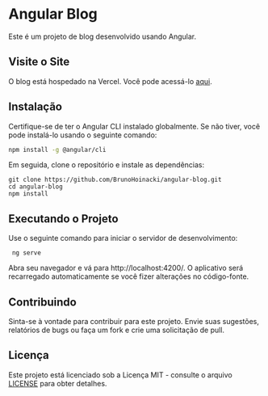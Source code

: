 # Angular Blog

Este é um projeto de blog desenvolvido usando Angular.

## Visite o Site

O blog está hospedado na Vercel. Você pode acessá-lo [aqui](https://angular-blog-three-kappa.vercel.app/).

## Instalação

Certifique-se de ter o Angular CLI instalado globalmente. Se não tiver, você pode instalá-lo usando o seguinte comando:

```bash
npm install -g @angular/cli
```
Em seguida, clone o repositório e instale as dependências:
```
git clone https://github.com/BrunoHoinacki/angular-blog.git
cd angular-blog
npm install
``` 

## Executando o Projeto

Use o seguinte comando para iniciar o servidor de desenvolvimento:

``` ng serve``` 

Abra seu navegador e vá para http://localhost:4200/. O aplicativo será recarregado automaticamente se você fizer alterações no código-fonte.

## Contribuindo

Sinta-se à vontade para contribuir para este projeto. Envie suas sugestões, relatórios de bugs ou faça um fork e crie uma solicitação de pull.

## Licença

Este projeto está licenciado sob a Licença MIT - consulte o arquivo [LICENSE](LICENSE) para obter detalhes.
